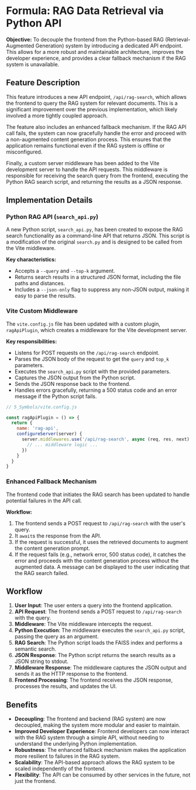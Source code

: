 
# Formula: RAG Data Retrieval via Python API

**Objective:** To decouple the frontend from the Python-based RAG (Retrieval-Augmented Generation) system by introducing a dedicated API endpoint. This allows for a more robust and maintainable architecture, improves the developer experience, and provides a clear fallback mechanism if the RAG system is unavailable.

## Feature Description

This feature introduces a new API endpoint, `/api/rag-search`, which allows the frontend to query the RAG system for relevant documents. This is a significant improvement over the previous implementation, which likely involved a more tightly coupled approach.

The feature also includes an enhanced fallback mechanism. If the RAG API call fails, the system can now gracefully handle the error and proceed with a non-augmented content generation process. This ensures that the application remains functional even if the RAG system is offline or misconfigured.

Finally, a custom server middleware has been added to the Vite development server to handle the API requests. This middleware is responsible for receiving the search query from the frontend, executing the Python RAG search script, and returning the results as a JSON response.

## Implementation Details

### Python RAG API (`search_api.py`)

A new Python script, `search_api.py`, has been created to expose the RAG search functionality as a command-line API that returns JSON. This script is a modification of the original `search.py` and is designed to be called from the Vite middleware.

**Key characteristics:**

*   Accepts a `--query` and `--top-k` argument.
*   Returns search results in a structured JSON format, including the file paths and distances.
*   Includes a `--json-only` flag to suppress any non-JSON output, making it easy to parse the results.

### Vite Custom Middleware

The `vite.config.js` file has been updated with a custom plugin, `ragApiPlugin`, which creates a middleware for the Vite development server.

**Key responsibilities:**

*   Listens for POST requests on the `/api/rag-search` endpoint.
*   Parses the JSON body of the request to get the `query` and `top_k` parameters.
*   Executes the `search_api.py` script with the provided parameters.
*   Captures the JSON output from the Python script.
*   Sends the JSON response back to the frontend.
*   Handles errors gracefully, returning a 500 status code and an error message if the Python script fails.

```javascript
// 5_Symbols/vite.config.js

const ragApiPlugin = () => {
  return {
    name: 'rag-api',
    configureServer(server) {
      server.middlewares.use('/api/rag-search', async (req, res, next) => {
        // ... middleware logic ...
      })
    }
  }
}
```

### Enhanced Fallback Mechanism

The frontend code that initiates the RAG search has been updated to handle potential failures in the API call.

**Workflow:**

1.  The frontend sends a POST request to `/api/rag-search` with the user's query.
2.  It `await`s the response from the API.
3.  If the request is successful, it uses the retrieved documents to augment the content generation prompt.
4.  If the request fails (e.g., network error, 500 status code), it catches the error and proceeds with the content generation process without the augmented data. A message can be displayed to the user indicating that the RAG search failed.

## Workflow

1.  **User Input**: The user enters a query into the frontend application.
2.  **API Request**: The frontend sends a POST request to `/api/rag-search` with the query.
3.  **Middleware**: The Vite middleware intercepts the request.
4.  **Python Execution**: The middleware executes the `search_api.py` script, passing the query as an argument.
5.  **RAG Search**: The Python script loads the FAISS index and performs a semantic search.
6.  **JSON Response**: The Python script returns the search results as a JSON string to stdout.
7.  **Middleware Response**: The middleware captures the JSON output and sends it as the HTTP response to the frontend.
8.  **Frontend Processing**: The frontend receives the JSON response, processes the results, and updates the UI.

## Benefits

*   **Decoupling**: The frontend and backend (RAG system) are now decoupled, making the system more modular and easier to maintain.
*   **Improved Developer Experience**: Frontend developers can now interact with the RAG system through a simple API, without needing to understand the underlying Python implementation.
*   **Robustness**: The enhanced fallback mechanism makes the application more resilient to failures in the RAG system.
*   **Scalability**: The API-based approach allows the RAG system to be scaled independently of the frontend.
*   **Flexibility**: The API can be consumed by other services in the future, not just the frontend.
